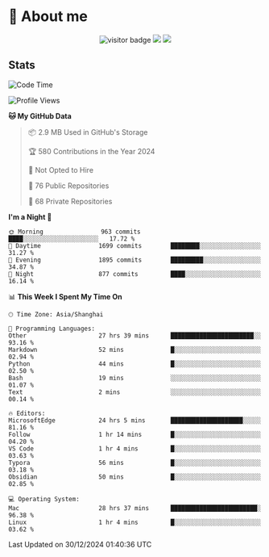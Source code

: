 <!-- ![](https://youpai.roccoshi.top/img/20200804214216.png) -->

# 🧐 About me
 
<p align="center">
<img src="https://visitor-badge.laobi.icu/badge?page_id=Lincest.Lincest&title=hits" alt="visitor badge"/>
<a href="mailto:imroccoshi@gmail.com"><img src="https://img.shields.io/badge/gmail-imroccoshi%40gmail.com-red"></a>
<a href="https://blog.roccoshi.top"><img src="https://img.shields.io/badge/blog-roccoshi-green"></a>
</p>

## Stats

<!--START_SECTION:waka-->
![Code Time](http://img.shields.io/badge/Code%20Time-1%2C861%20hrs%2011%20mins-blue)

![Profile Views](http://img.shields.io/badge/Profile%20Views-0-blue)

**🐱 My GitHub Data** 

> 📦 2.9 MB Used in GitHub's Storage 
 > 
> 🏆 580 Contributions in the Year 2024
 > 
> 🚫 Not Opted to Hire
 > 
> 📜 76 Public Repositories 
 > 
> 🔑 68 Private Repositories 
 > 
**I'm a Night 🦉** 

```text
🌞 Morning                963 commits         ████░░░░░░░░░░░░░░░░░░░░░   17.72 % 
🌆 Daytime                1699 commits        ████████░░░░░░░░░░░░░░░░░   31.27 % 
🌃 Evening                1895 commits        █████████░░░░░░░░░░░░░░░░   34.87 % 
🌙 Night                  877 commits         ████░░░░░░░░░░░░░░░░░░░░░   16.14 % 
```


📊 **This Week I Spent My Time On** 

```text
🕑︎ Time Zone: Asia/Shanghai

💬 Programming Languages: 
Other                    27 hrs 39 mins      ███████████████████████░░   93.16 % 
Markdown                 52 mins             █░░░░░░░░░░░░░░░░░░░░░░░░   02.94 % 
Python                   44 mins             █░░░░░░░░░░░░░░░░░░░░░░░░   02.50 % 
Bash                     19 mins             ░░░░░░░░░░░░░░░░░░░░░░░░░   01.07 % 
Text                     2 mins              ░░░░░░░░░░░░░░░░░░░░░░░░░   00.14 % 

🔥 Editors: 
MicrosoftEdge            24 hrs 5 mins       ████████████████████░░░░░   81.16 % 
Follow                   1 hr 14 mins        █░░░░░░░░░░░░░░░░░░░░░░░░   04.20 % 
VS Code                  1 hr 4 mins         █░░░░░░░░░░░░░░░░░░░░░░░░   03.63 % 
Typora                   56 mins             █░░░░░░░░░░░░░░░░░░░░░░░░   03.18 % 
Obsidian                 50 mins             █░░░░░░░░░░░░░░░░░░░░░░░░   02.85 % 

💻 Operating System: 
Mac                      28 hrs 37 mins      ████████████████████████░   96.38 % 
Linux                    1 hr 4 mins         █░░░░░░░░░░░░░░░░░░░░░░░░   03.62 % 
```


 Last Updated on 30/12/2024 01:40:36 UTC
<!--END_SECTION:waka-->


